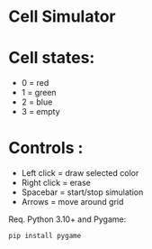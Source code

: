 # Cell Simulator

# Cell states:
- 0 = red  
- 1 = green  
- 2 = blue  
- 3 = empty  

# Controls :
- Left click = draw selected color
- Right click = erase
- Spacebar = start/stop simulation
- Arrows = move around grid

Req.
Python 3.10+ and Pygame:

```bash
pip install pygame
